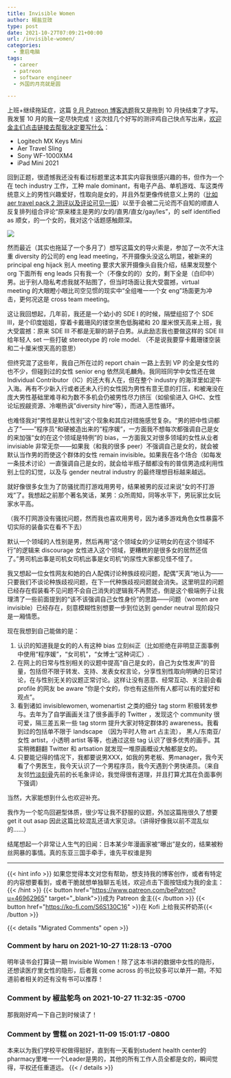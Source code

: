 ```yaml
---
title: Invisible Women
author: 椒盐豆豉
type: post
date: 2021-10-27T07:09:21+00:00
url: /invisible-women/
categories:
  - 重启电脑
tags:
  - career
  - patreon
  - software engineer
  - 外国的月亮就是圆

---
```


上班+继续拖延症，这篇 [9 月 Patreon 博客选题](https://www.patreon.com/posts/56499124)我又是拖到 10 月快结束了才写。我发誓 10 月的我一定尽快完成！这次挂几个好写的测评鸡自己快点写出来，[欢迎金主们点击链接去帮我决定要写什么](https://www.patreon.com/posts/57918655)：

- Logitech MX Keys Mini
- Aer Travel Sling
- Sony WF-1000XM4
- iPad Mini 2021

回到正题，很遗憾我还没有看过标题里这本其实内容我很感兴趣的书，但作为一个在 tech industry 工作，工种 male dominant，有电子产品、单机游戏、车这类传统意义上的男性兴趣爱好，性取向是女的，并且外型更像传统意义上男的（[比如 aer travel pack 2 测评以及评论可见一斑](../one-bag-travel-aer-travel-pack-2/)）以至于会被二元论而不自知的顺直人反复排列组合评论“原来楼主是男的/女的/直男/直女/gay/les”，的 self identified as 顺女，的一个女的，我对这个话题感触颇深。

![](https://s3.nl-ams.scw.cloud/mtfront-blog/2021/10/Screen-Shot-2021-10-17-at-11.59.51-PM-1024x874.png)

然而最近（其实也拖延了一个多月了）想写这篇文的导火索是，参加了一次不大注重 diversity 的公司的 eng lead meeting，不开摄像头没这么明显，被新来的 principal eng hijack 别人 meeting 要求大家开摄像头自我介绍，结果发现整个 org 下面所有 eng leads 只有我一个（不像女的的）女的，剩下全是（白印中）男。出于别人隐私考虑我就不贴图了，但当时场面让我大受震撼，virtual meeting 的大眼瞪小眼比司空见惯的现实中“全组唯一一个女 eng”场面更为冲击，更何况这是 cross team meeting。

这让我回想起，几年前，我还是一个幼小的 SDE I 的时候，隔壁组招了个 SDE III，是个印度姐姐，穿着卡戴珊风的镂空黑色低胸裙和 20 厘米恨天高来上班，我大受震撼：原来 SDE III 不都是无聊的胡子白男。从此励志我也要做这样的 SDE III 给年轻人 set 一些打破 stereotype 的 role model. （不是说我要穿卡戴珊镂空装和二十厘米恨天高的意思）

但终究混了这些年，我自己所在过的 report chain 一路上去到 VP 的全是女性的也不少，但碰到过的女性 senior eng 依然凤毛麟角。我同班同学中女性还在做 Individual Contributor（IC）的还大有人在，但在整个 industry 的海洋里如泥牛入海。再有不少新入行或者还未入行的女性因为男性有意无意的打压，和被淹没在庞大男性基础里难寻和为数不多机会仍被男性尽力挤压（如偷偷进入 GHC、女性论坛觊觎资源、冷嘲热讽”diversity hire“等），而进入恶性循环。

也难怪我对“男性是默认性别”这个现象和其应对措施感觉复杂。“男的把中性词都占了”——”程序员“和硬被造出来的“程序媛”，一方面我不想每次都强调自己是女的来加强“女的在这个领域是特例”的 bias，一方面我又对很多领域的女性从业者 invisiable 非常无奈——如果我（和我的很多 peer）不强调自己是女的，就会被默认当作男的而使这个群体的女性 remain invisible。如果我在各个场合（如每发一条技术讨论）一直强调自己是女的，就会给半瓶子醋都没有的普信男造成利用性别上位的幻觉，以及与 gender neutral industry 的最终理想目标越来越远。

就好像很多女生为了防骚扰而打游戏用男号，结果被男的反过来说“女的不打游戏”了。我想起之前那个著名笑话，某男：众所周知，同等水平下，男玩家比女玩家水平高。

（我不打网游没有骚扰问题，然而我也喜欢用男号，因为诸多游戏角色女性暴露不切实际的装备实在看不下去）

默认一个领域的人性别是男，然后再用“这个领域女的少证明女的在这个领域不行”的逻辑来 discourage 女性进入这个领域，更糟糕的是很多女的居然还信了。”男司机出事是司机女司机出事是女司机“的尿性大家都见怪不怪了。

我又想起一位女性网友和她的白人配偶讨论种族歧视问题，配偶”天真“地认为——只要我们不谈论种族歧视问题，在下一代种族歧视问题就会消失。这里明显的问题已经存在假装看不见问题不会自己消失的逻辑我不再赘述，倒是这个极端例子让我理清了一些前面提到的“该不该强调自己女性身份”的思路——问题（women are invisible）已经存在，刻意模糊性别想要一步到位达到 gender neutral 现阶段只是一厢情愿。

现在我想到自己能做的是：

1. 认识的知道我是女的的人有这种 bias 立刻纠正（比如拒绝在非明显正面事例中使用“程序媛”，“女司机”，“女博士”这种词汇）.
2. 在网上的日常与性别相关的议题中提高“自己是女的，自己为女性发声”的音量，包括但不限于转发、支持、发表女权言论，分享性别性取向明确的日常讨论，在与性别无关的议题正常讨论。这样让没有恶意、经常互动、关注前会看 profile 的网友 be aware “你是个女的，你也有这些所有人都可以有的爱好和观点”。
3. 看到诸如 invisiblewomen, womenartist 之类的细分 tag storm 积极转发参与。去年为了自学画画关注了很多画手的 Twitter ，发现这个 community 很可爱，隔三差五来一些 tag storm 提升大家对特定群体的 awareness。我看到过的包括单不限于 landscape （因为平时人物 art 占主流）， 黑人/东南亚/女性 artist，小透明 artist 等等，也通过这些 tag 认识了很多优秀的画手。其实稍微翻翻 Twitter 和 artsation 就发现一堆原画概设大触都是女的。
4. 只要能记得的情况下，我都要说男XXX，如我的男老板、男manager，我今天看了个男医生，我今天认识了一个男程序员，我今天遇到个男快递员。（来自友邻[竹淡刻骨](http://bamboobone9.com/)先前的长毛象评论，我觉得很有道理，并且打算尤其在负面事例下强调）

当然，大家能想到什么也欢迎补充。

我作为一个鸵鸟回避型体质，很少写让我不舒服的议题，外加这篇拖很久了想要 get it out asap 因此这篇比较混乱还请大家见谅。（讲得好像我以前不混乱似的……）

结尾想起一个非常让人生气的旧闻：日本某少年漫画家被“曝出”是女的，结果被粉丝网暴的事情。真的东亚三国手牵手，谁先平权谁是狗

---
{{< hint info >}}
如果您觉得本文对您有帮助，想支持我的博客创作，或者有特定的内容想要看到，或者干脆就想单独聊五毛钱，欢迎点击下面按钮成为我的金主：
{{< /hint >}}
{{< button href="https://www.patreon.com/bePatron?u=46962965" target="_blank">}}成为 Patreon 金主{{< /button >}}
{{< button href="https://ko-fi.com/S6S130C16" >}}在 Kofi 上给我买杯奶茶{{< /button >}}

{{< details "Migrated Comments" open >}}

### Comment by haru on 2021-10-27 11:28:13 -0700
明年读书会打算读一期 Invisible Women！除了这本书讲的数据中女性的隐形，还想读医疗里女性的隐形，后者我 come across 的书比较多可以单开一期，不知道前者相关的还有没有书可以推荐！

### Comment by 椒盐鸵鸟 on 2021-10-27 11:32:35 -0700
那我刚好鸡一下自己到时候读了！

### Comment by 雪糕 on 2021-11-09 15:01:17 -0800
本来以为我们学校平权做得挺好，直到有一天看到student health center的pharmacy里唯一一个Leader是男的，其他的所有工作人员全都是女的，瞬间觉得，平权还任重道远。
{{< / details >}}